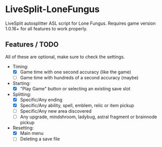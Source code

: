 # LiveSplit-LoneFungus

LiveSplit autosplitter ASL script for Lone Fungus. Requires game version 1.0.16+ for all features to work properly.

## Features / TODO

All of these are optional, make sure to check the settings.

- Timing:
  + [x] Game time with one second accuracy (like the game)
  + [ ] Game time with hundreds of a second accuracy (maybe)
- Starting:
  + [x] "Play Game" button or selecting an existing save slot
- Splitting:
  + [x] Specific/Any ending
  + [x] Specific/Any ability, spell, emblem, relic or item pickup
  + [ ] Specific/Any new area discovered
  + [ ] Any upgrade, mindshroom, ladybug, astral fragment or brainnode pickup
- Resetting:
  + [x] Main menu
  + [ ] Deleting a save file
